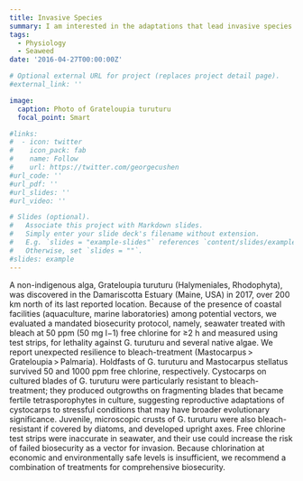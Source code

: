 ```yaml
---
title: Invasive Species
summary: I am interested in the adaptations that lead invasive species to outcompete native ones and thrive in new environments. I discovered a recent introduction of Grateloupia turuturu in Maine and investigated physiological traits that allowed it to survive biosecurity protocols.
tags:
  - Physiology
  - Seaweed
date: '2016-04-27T00:00:00Z'

# Optional external URL for project (replaces project detail page).
#external_link: ''

image:
  caption: Photo of Grateloupia turuturu
  focal_point: Smart

#links:
#  - icon: twitter
#    icon_pack: fab
#    name: Follow
#    url: https://twitter.com/georgecushen
#url_code: ''
#url_pdf: ''
#url_slides: ''
#url_video: ''

# Slides (optional).
#   Associate this project with Markdown slides.
#   Simply enter your slide deck's filename without extension.
#   E.g. `slides = "example-slides"` references `content/slides/example-slides.md`.
#   Otherwise, set `slides = ""`.
#slides: example
---
```


A non-indigenous alga, Grateloupia turuturu (Halymeniales, Rhodophyta), was discovered in the Damariscotta Estuary (Maine, USA) in 2017, over 200 km north of its last reported location. Because of the presence of coastal facilities (aquaculture, marine laboratories) among potential vectors, we evaluated a mandated biosecurity protocol, namely, seawater treated with bleach at 50 ppm (50 mg l−1) free chlorine for ≥2 h and measured using test strips, for lethality against G. turuturu and several native algae. We report unexpected resilience to bleach-treatment (Mastocarpus > Grateloupia > Palmaria). Holdfasts of G. turuturu and Mastocarpus stellatus survived 50 and 1000 ppm free chlorine, respectively. Cystocarps on cultured blades of G. turuturu were particularly resistant to bleach-treatment; they produced outgrowths on fragmenting blades that became fertile tetrasporophytes in culture, suggesting reproductive adaptations of cystocarps to stressful conditions that may have broader evolutionary significance. Juvenile, microscopic crusts of G. turuturu were also bleach-resistant if covered by diatoms, and developed upright axes. Free chlorine test strips were inaccurate in seawater, and their use could increase the risk of failed biosecurity as a vector for invasion. Because chlorination at economic and environmentally safe levels is insufficient, we recommend a combination of treatments for comprehensive biosecurity.